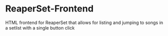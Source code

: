 # ReaperSet-Frontend
HTML frontend for ReaperSet that allows for listing and jumping to songs in a setlist with a single button click
